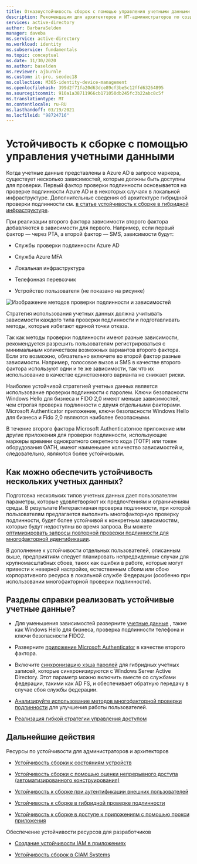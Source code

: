 ```yaml
---
title: Отказоустойчивость сборок с помощью управления учетными данными в Azure Active Directory
description: Рекомендации для архитекторов и ИТ-администраторов по созданию отказоустойчивой стратегии учетных данных.
services: active-directory
author: BarbaraSelden
manager: daveba
ms.service: active-directory
ms.workload: identity
ms.subservice: fundamentals
ms.topic: conceptual
ms.date: 11/30/2020
ms.author: baselden
ms.reviewer: ajburnle
ms.custom: it-pro, seodec18
ms.collection: M365-identity-device-management
ms.openlocfilehash: 399d2f71fa20d63dce89cf3be5c12ffd63264895
ms.sourcegitcommit: 910a1a38711966cb171050db245fc3b22abc8c5f
ms.translationtype: MT
ms.contentlocale: ru-RU
ms.lasthandoff: 03/19/2021
ms.locfileid: "98724716"
---
```

# <a name="build-resilience-with-credential-management"></a>Устойчивость к сборке с помощью управления учетными данными

Когда учетные данные представлены в Azure AD в запросе маркера, существует несколько зависимостей, которые должны быть доступны для проверки. Первый фактор проверки подлинности основывается на проверке подлинности Azure AD и в некоторых случаях в локальной инфраструктуре. Дополнительные сведения об архитектуре гибридной проверки подлинности см. [в статье устойчивость к сборке в гибридной инфраструктуре](resilience-in-hybrid.md). 

При реализации второго фактора зависимости второго фактора добавляются в зависимости для первого. Например, если первый фактор — через PTA, а второй фактор — SMS, зависимости будут:

* Службы проверки подлинности Azure AD

* Служба Azure MFA

* Локальная инфраструктура

* Телефонная перевозчик

* Устройство пользователя (не показано на рисунке)

 
![Изображение методов проверки подлинности и зависимостей](./media/resilience-in-credentials/admin-resilience-credentials.png)

Стратегия использования учетных данных должна учитывать зависимости каждого типа проверки подлинности и подготавливать методы, которые избегают единой точки отказа. 

Так как методы проверки подлинности имеют разные зависимости, рекомендуется разрешить пользователям регистрироваться с минимальным количеством возможных вариантов второго фактора. Если это возможно, обязательно включите во второй фактор разные зависимости. Например, голосовое вызов и SMS в качестве второго фактора используют одни и те же зависимости, так что их использование в качестве единственного варианта не снижает риски.

Наиболее устойчивой стратегией учетных данных является использование проверки подлинности с паролем. Ключи безопасности Windows Hello для бизнеса и FIDO 2,0 имеют меньше зависимостей, чем строгая проверка подлинности с двумя отдельными факторами. Microsoft Authenticator приложение, ключи безопасности Windows Hello для бизнеса и Fido 2,0 являются наиболее безопасными. 

В течение второго фактора Microsoft Authenticatorное приложение или другие приложения для проверки подлинности, использующие маркеры времени однократного секретного кода (TOTP) или токен оборудования OATH, имеют наименьшее количество зависимостей и, следовательно, являются более устойчивыми.

## <a name="how-do-multiple-credentials-help-resilience"></a>Как можно обеспечить устойчивость нескольких учетных данных?

Подготовка нескольких типов учетных данных дает пользователям параметры, которые удовлетворяют их предпочтениям и ограничениям среды. В результате Интерактивная проверка подлинности, при которой пользователям предлагается выполнить многофакторную проверку подлинности, будет более устойчивой к конкретным зависимостям, которые будут недоступны во время запроса. Вы можете [оптимизировать запросы повторной проверки подлинности для многофакторной идентификации](../authentication/concepts-azure-multi-factor-authentication-prompts-session-lifetime.md).

В дополнение к устойчивости отдельных пользователей, описанным выше, предприятиям следует планировать непредвиденные случаи для крупномасштабных сбоев, таких как ошибки в работе, которые могут привести к неверной настройке, естественным сбоям или сбою корпоративного ресурса в локальной службе Федерации (особенно при использовании многофакторной проверки подлинности). 

## <a name="how-do-i-implement-resilient-credentials"></a>Разделы справки реализовать устойчивые учетные данные?

* Для уменьшения зависимостей разверните [учетные данные](../authentication/howto-authentication-passwordless-deployment.md) , такие как Windows Hello для бизнеса, проверка подлинности телефона и ключи безопасности FIDO2.

* Разверните [приложение Microsoft Authenticator](../user-help/user-help-auth-app-overview.md) в качестве второго фактора.

* Включите [синхронизацию хэша паролей](../hybrid/whatis-phs.md) для гибридных учетных записей, которые синхронизируются с Windows Server Active Directory. Этот параметр можно включить вместе со службами федерации, такими как AD FS, и обеспечивает обратную передачу в случае сбоя службы федерации.

* [Анализируйте использование методов многофакторной проверки подлинности](/samples/azure-samples/azure-mfa-authentication-method-analysis/azure-mfa-authentication-method-analysis/) для улучшения работы пользователей.

* [Реализация гибкой стратегии управления доступом](../authentication/concept-resilient-controls.md)

## <a name="next-steps"></a>Дальнейшие действия
Ресурсы по устойчивости для администраторов и архитекторов
 
* [Устойчивость сборки к состояниям устройств](resilience-with-device-states.md)

* [Устойчивость сборки с помощью оценки непрерывного доступа (автоматизированного конструирования)](resilience-with-continuous-access-evaluation.md)

* [Устойчивость к сборке при аутентификации внешних пользователей](resilience-b2b-authentication.md)

* [Устойчивость к сборке в гибридной проверке подлинности](resilience-in-hybrid.md)

* [Устойчивость к сборке в доступе к приложениям с помощью прокси приложения](resilience-on-premises-access.md)

Обеспечение устойчивости ресурсов для разработчиков

* [Создание устойчивости IAM в приложениях](resilience-app-development-overview.md)

* [Устойчивость сборок в CIAM Systems](resilience-b2c.md)